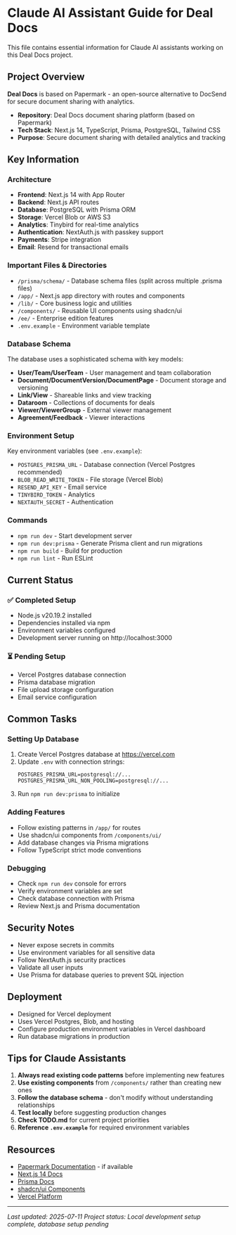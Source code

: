 # Claude AI Assistant Guide for Deal Docs

This file contains essential information for Claude AI assistants working on this Deal Docs project.

## Project Overview

**Deal Docs** is based on Papermark - an open-source alternative to DocSend for secure document sharing with analytics.

- **Repository**: Deal Docs document sharing platform (based on Papermark)
- **Tech Stack**: Next.js 14, TypeScript, Prisma, PostgreSQL, Tailwind CSS
- **Purpose**: Secure document sharing with detailed analytics and tracking

## Key Information

### Architecture
- **Frontend**: Next.js 14 with App Router
- **Backend**: Next.js API routes 
- **Database**: PostgreSQL with Prisma ORM
- **Storage**: Vercel Blob or AWS S3
- **Analytics**: Tinybird for real-time analytics
- **Authentication**: NextAuth.js with passkey support
- **Payments**: Stripe integration
- **Email**: Resend for transactional emails

### Important Files & Directories
- `/prisma/schema/` - Database schema files (split across multiple .prisma files)
- `/app/` - Next.js app directory with routes and components
- `/lib/` - Core business logic and utilities
- `/components/` - Reusable UI components using shadcn/ui
- `/ee/` - Enterprise edition features
- `.env.example` - Environment variable template

### Database Schema
The database uses a sophisticated schema with key models:
- **User/Team/UserTeam** - User management and team collaboration
- **Document/DocumentVersion/DocumentPage** - Document storage and versioning
- **Link/View** - Shareable links and view tracking
- **Dataroom** - Collections of documents for deals
- **Viewer/ViewerGroup** - External viewer management
- **Agreement/Feedback** - Viewer interactions

### Environment Setup
Key environment variables (see `.env.example`):
- `POSTGRES_PRISMA_URL` - Database connection (Vercel Postgres recommended)
- `BLOB_READ_WRITE_TOKEN` - File storage (Vercel Blob)
- `RESEND_API_KEY` - Email service
- `TINYBIRD_TOKEN` - Analytics
- `NEXTAUTH_SECRET` - Authentication

### Commands
- `npm run dev` - Start development server
- `npm run dev:prisma` - Generate Prisma client and run migrations
- `npm run build` - Build for production
- `npm run lint` - Run ESLint

## Current Status

### ✅ Completed Setup
- Node.js v20.19.2 installed
- Dependencies installed via npm
- Environment variables configured
- Development server running on http://localhost:3000

### ⏳ Pending Setup
- Vercel Postgres database connection
- Prisma database migration
- File upload storage configuration
- Email service configuration

## Common Tasks

### Setting Up Database
1. Create Vercel Postgres database at https://vercel.com
2. Update `.env` with connection strings:
   ```
   POSTGRES_PRISMA_URL=postgresql://...
   POSTGRES_PRISMA_URL_NON_POOLING=postgresql://...
   ```
3. Run `npm run dev:prisma` to initialize

### Adding Features
- Follow existing patterns in `/app/` for routes
- Use shadcn/ui components from `/components/ui/`
- Add database changes via Prisma migrations
- Follow TypeScript strict mode conventions

### Debugging
- Check `npm run dev` console for errors
- Verify environment variables are set
- Check database connection with Prisma
- Review Next.js and Prisma documentation

## Security Notes
- Never expose secrets in commits
- Use environment variables for all sensitive data
- Follow NextAuth.js security practices
- Validate all user inputs
- Use Prisma for database queries to prevent SQL injection

## Deployment
- Designed for Vercel deployment
- Uses Vercel Postgres, Blob, and hosting
- Configure production environment variables in Vercel dashboard
- Run database migrations in production

## Tips for Claude Assistants
1. **Always read existing code patterns** before implementing new features
2. **Use existing components** from `/components/` rather than creating new ones
3. **Follow the database schema** - don't modify without understanding relationships
4. **Test locally** before suggesting production changes
5. **Check TODO.md** for current project priorities
6. **Reference `.env.example`** for required environment variables

## Resources
- [Papermark Documentation](https://docs.papermark.io) - if available
- [Next.js 14 Docs](https://nextjs.org/docs)
- [Prisma Docs](https://www.prisma.io/docs)
- [shadcn/ui Components](https://ui.shadcn.com)
- [Vercel Platform](https://vercel.com/docs)

---

*Last updated: 2025-07-11*
*Project status: Local development setup complete, database setup pending*